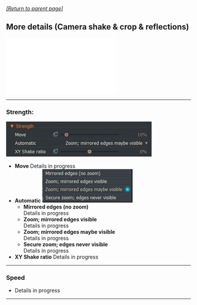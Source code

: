 *[[Return to parent page]](../README.md)*  

## More details (Camera shake & crop & reflections)
![](IMG/img2.img)  

---------------------------------------------

### Strength: 
![](IMG/Strength.jpg)
  - **Move**
    Details in progress  
  - **Automatic**
  ![](IMG/Automatic.jpg)
    - **Mirrored edges (no zoom)**  
      Details in progress
    - **Zoom; mirrored edges visible**  
      Details in progress
    - **Zoom; mirrored edges maybe visible**  
      Details in progress
    - **Secure zoom; edges never visible**  
       Details in progress
  - **XY Shake ratio**
    Details in progress

---------------------------------------------

### Speed
  - Details in progress

---------------------------------------------


